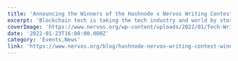 ```yaml
---
title: 'Announcing the Winners of the Hashnode x Nervos Writing Contest'
excerpt: 'Blockchain tech is taking the tech industry and world by storm as interest in NFTs, decentralized finance, the metaverse, layer 2 solutions, and more, drive the demand for blockchain tech literacy up.'
coverImage: 'https://www.nervos.org/wp-content/uploads/2022/01/Tech-Writing-Contest-01-1-810x456.png'
date: '2022-01-23T16:00:00.000Z'
category: 'Events,News'
link: 'https://www.nervos.org/blog/hashnode-nervos-writing-contest-winners'
---
```



